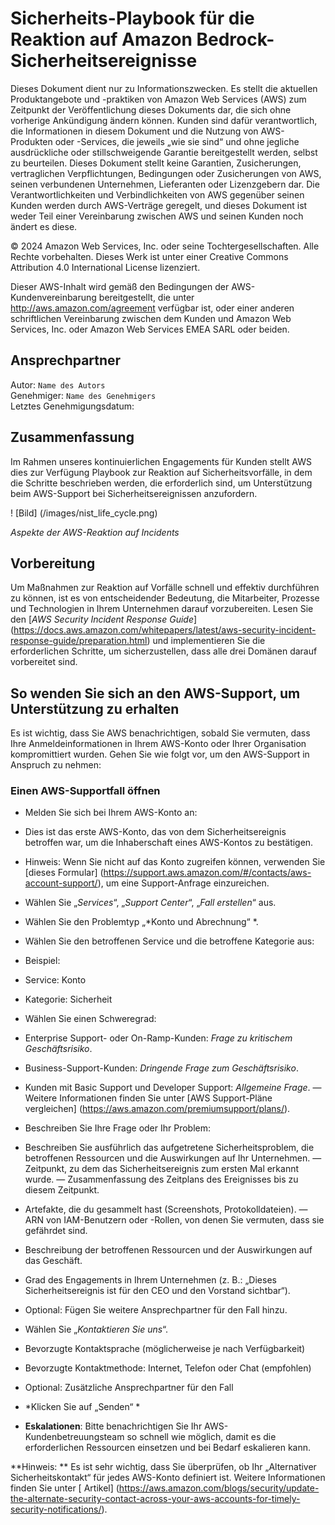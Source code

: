 # Sicherheits-Playbook für die Reaktion auf Amazon Bedrock-Sicherheitsereignisse
Dieses Dokument dient nur zu Informationszwecken. Es stellt die aktuellen Produktangebote und -praktiken von Amazon Web Services (AWS) zum Zeitpunkt der Veröffentlichung dieses Dokuments dar, die sich ohne vorherige Ankündigung ändern können. Kunden sind dafür verantwortlich, die Informationen in diesem Dokument und die Nutzung von AWS-Produkten oder -Services, die jeweils „wie sie sind“ und ohne jegliche ausdrückliche oder stillschweigende Garantie bereitgestellt werden, selbst zu beurteilen. Dieses Dokument stellt keine Garantien, Zusicherungen, vertraglichen Verpflichtungen, Bedingungen oder Zusicherungen von AWS, seinen verbundenen Unternehmen, Lieferanten oder Lizenzgebern dar. Die Verantwortlichkeiten und Verbindlichkeiten von AWS gegenüber seinen Kunden werden durch AWS-Verträge geregelt, und dieses Dokument ist weder Teil einer Vereinbarung zwischen AWS und seinen Kunden noch ändert es diese.

© 2024 Amazon Web Services, Inc. oder seine Tochtergesellschaften. Alle Rechte vorbehalten. Dieses Werk ist unter einer Creative Commons Attribution 4.0 International License lizenziert.

Dieser AWS-Inhalt wird gemäß den Bedingungen der AWS-Kundenvereinbarung bereitgestellt, die unter http://aws.amazon.com/agreement verfügbar ist, oder einer anderen schriftlichen Vereinbarung zwischen dem Kunden und Amazon Web Services, Inc. oder Amazon Web Services EMEA SARL oder beiden.

## Ansprechpartner

Autor: `Name des Autors`\
Genehmiger: `Name des Genehmigers`\
Letztes Genehmigungsdatum:

## Zusammenfassung

Im Rahmen unseres kontinuierlichen Engagements für Kunden stellt AWS dies zur Verfügung
Playbook zur Reaktion auf Sicherheitsvorfälle, in dem die Schritte beschrieben werden, die erforderlich sind, um Unterstützung beim AWS-Support bei Sicherheitsereignissen anzufordern.

! [Bild] (/images/nist_life_cycle.png)

*Aspekte der AWS-Reaktion auf Incidents*
## Vorbereitung

Um Maßnahmen zur Reaktion auf Vorfälle schnell und effektiv durchführen zu können, ist es von entscheidender Bedeutung, die Mitarbeiter, Prozesse und Technologien in Ihrem Unternehmen darauf vorzubereiten. Lesen Sie den [*AWS Security Incident Response Guide*] (https://docs.aws.amazon.com/whitepapers/latest/aws-security-incident-response-guide/preparation.html) und implementieren Sie die erforderlichen Schritte, um sicherzustellen, dass alle drei Domänen darauf vorbereitet sind.

## So wenden Sie sich an den AWS-Support, um Unterstützung zu erhalten

Es ist wichtig, dass Sie AWS benachrichtigen, sobald Sie vermuten, dass Ihre Anmeldeinformationen in Ihrem AWS-Konto oder Ihrer Organisation kompromittiert wurden. Gehen Sie wie folgt vor, um den AWS-Support in Anspruch zu nehmen:

### Einen AWS-Supportfall öffnen

- Melden Sie sich bei Ihrem AWS-Konto an:
- Dies ist das erste AWS-Konto, das von dem Sicherheitsereignis betroffen war, um die Inhaberschaft eines AWS-Kontos zu bestätigen.
- Hinweis: Wenn Sie nicht auf das Konto zugreifen können, verwenden Sie [dieses Formular] (https://support.aws.amazon.com/#/contacts/aws-account-support/), um eine Support-Anfrage einzureichen.
- Wählen Sie „*Services*“, „*Support Center*“, „*Fall erstellen*“ aus.
- Wählen Sie den Problemtyp „*Konto und Abrechnung“ *.
- Wählen Sie den betroffenen Service und die betroffene Kategorie aus:
- Beispiel:
- Service: Konto
- Kategorie: Sicherheit
- Wählen Sie einen Schweregrad:
- Enterprise Support- oder On-Ramp-Kunden: *Frage zu kritischem Geschäftsrisiko*.
- Business-Support-Kunden: *Dringende Frage zum Geschäftsrisiko*.
- Kunden mit Basic Support und Developer Support: *Allgemeine Frage*.
— Weitere Informationen finden Sie unter [AWS Support-Pläne vergleichen] (https://aws.amazon.com/premiumsupport/plans/).
- Beschreiben Sie Ihre Frage oder Ihr Problem:
- Beschreiben Sie ausführlich das aufgetretene Sicherheitsproblem, die betroffenen Ressourcen und die Auswirkungen auf Ihr Unternehmen.
— Zeitpunkt, zu dem das Sicherheitsereignis zum ersten Mal erkannt wurde.
— Zusammenfassung des Zeitplans des Ereignisses bis zu diesem Zeitpunkt.
- Artefakte, die du gesammelt hast (Screenshots, Protokolldateien).
— ARN von IAM-Benutzern oder -Rollen, von denen Sie vermuten, dass sie gefährdet sind.
- Beschreibung der betroffenen Ressourcen und der Auswirkungen auf das Geschäft.
- Grad des Engagements in Ihrem Unternehmen (z. B.: „Dieses Sicherheitsereignis ist für den CEO und den Vorstand sichtbar“).
- Optional: Fügen Sie weitere Ansprechpartner für den Fall hinzu.
- Wählen Sie „*Kontaktieren Sie uns*“.
- Bevorzugte Kontaktsprache (möglicherweise je nach Verfügbarkeit)
- Bevorzugte Kontaktmethode: Internet, Telefon oder Chat (empfohlen)
- Optional: Zusätzliche Ansprechpartner für den Fall
- *Klicken Sie auf „Senden“ *

- **Eskalationen**: Bitte benachrichtigen Sie Ihr AWS-Kundenbetreuungsteam so schnell wie möglich, damit es die erforderlichen Ressourcen einsetzen und bei Bedarf eskalieren kann.

**Hinweis: ** Es ist sehr wichtig, dass Sie überprüfen, ob Ihr „Alternativer Sicherheitskontakt“ für jedes AWS-Konto definiert ist. Weitere Informationen finden Sie unter [
Artikel] (https://aws.amazon.com/blogs/security/update-the-alternate-security-contact-across-your-aws-accounts-for-timely-security-notifications/).